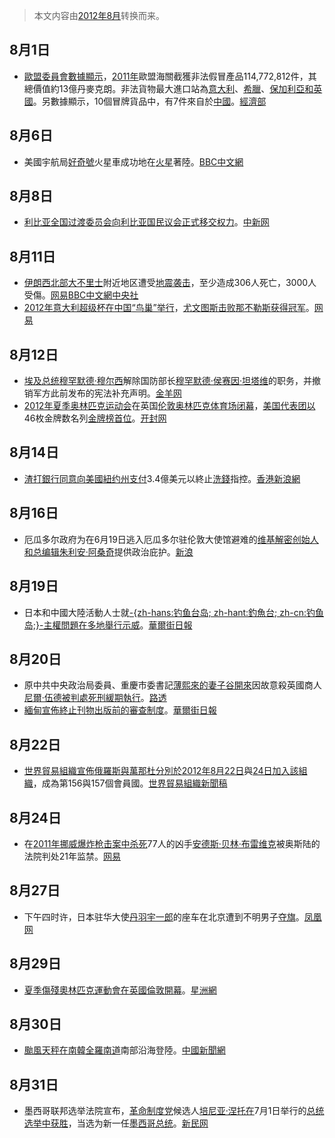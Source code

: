 > 本文内容由[2012年8月](https://zh.wikipedia.org/wiki/2012年8月)转换而来。


## 8月1日

  - [歐盟委員會數據顯示](https://zh.wikipedia.org/wiki/歐盟 "wikilink")，[2011年](../Page/2011年.md "wikilink")歐盟海關截獲非法假冒產品114,772,812件，其總價值約13億丹麥克朗。非法貨物最大進口站為[意大利](../Page/意大利.md "wikilink")、[希臘](https://zh.wikipedia.org/wiki/希臘 "wikilink")、[保加利亞和](https://zh.wikipedia.org/wiki/保加利亞 "wikilink")[英國](https://zh.wikipedia.org/wiki/英國 "wikilink")。另數據顯示，10個冒牌貨品中，有7件來自於[中國](../Page/中國.md "wikilink")。[經濟部](http://www.taiwantrade.com.tw/CH/bizsearchdetail/6560320/C?keyword0=)

## 8月6日

  - 美國宇航局[好奇號](../Page/好奇號.md "wikilink")火星車成功地在[火星](../Page/火星.md "wikilink")著陸。[BBC中文網](http://www.bbc.co.uk/zhongwen/simp/science/2012/08/120806_nasa_curiosity.shtml)

## 8月8日

  - [利比亚全国过渡委员会向](https://zh.wikipedia.org/wiki/利比亚全国过渡委员会 "wikilink")[利比亚国民议会正式移交权力](https://zh.wikipedia.org/wiki/利比亚国民议会 "wikilink")。[中新网](http://www.chinanews.com/gj/2012/08-09/4094037.shtml)

## 8月11日

  - [伊朗西北部](https://zh.wikipedia.org/wiki/伊朗 "wikilink")[大不里士](../Page/大不里士.md "wikilink")附近地区遭受[地震袭击](https://zh.wikipedia.org/wiki/2012年大不里士地震 "wikilink")，至少造成306人死亡，3000人受傷。[网易](https://web.archive.org/web/20120814180518/http://news.163.com/12/0812/11/88N33FV200014JB6.html)[BBC中文網](http://www.bbc.co.uk/zhongwen/trad/world/2012/08/120812_iran_quake.shtml)[中央社](http://news.rti.org.tw/index_newsContent.aspx?nid=371276&id=6&id2=2)
  - [2012年意大利超级杯在中国](https://zh.wikipedia.org/wiki/2012年意大利超级杯 "wikilink")[“鸟巢”举行](https://zh.wikipedia.org/wiki/北京国家体育场 "wikilink")，[尤文图斯击败](../Page/尤文图斯足球俱乐部.md "wikilink")[那不勒斯获得冠军](../Page/那不勒斯足球俱乐部.md "wikilink")。[网易](http://sports.163.com/12/0811/22/88LM7G6100051CD5.html#p=88LP92NR00CO0005)

## 8月12日

  - [埃及总统](https://zh.wikipedia.org/wiki/埃及总统 "wikilink")[穆罕默德·穆尔西](../Page/穆罕默德·穆尔西.md "wikilink")解除国防部长[穆罕默德·侯赛因·坦塔维](../Page/穆罕默德·侯赛因·坦塔维.md "wikilink")的职务，并撤销军方此前发布的宪法补充声明。[金羊网](https://web.archive.org/web/20120814144110/http://www.ycwb.com/ePaper/xkb/html/2012-08/14/content_1463333.htm)
  - [2012年夏季奥林匹克运动会](../Page/2012年夏季奥林匹克运动会.md "wikilink")在英国[伦敦奥林匹克体育场](https://zh.wikipedia.org/wiki/伦敦奥林匹克体育场 "wikilink")[闭幕](../Page/2012年夏季奥林匹克运动会闭幕式.md "wikilink")，[美国代表团以](../Page/2012年夏季奧林匹克運動會美國代表團.md "wikilink")46枚金牌数名列[金牌榜首位](../Page/2012年夏季奥林匹克运动会奖牌榜.md "wikilink")。[开封网](http://news.kf.cn/2012/0817/9091.shtml)

## 8月14日

  - [渣打銀行同意向美國](https://zh.wikipedia.org/wiki/渣打銀行 "wikilink")[紐约州支付](https://zh.wikipedia.org/wiki/紐约州 "wikilink")3.4億美元以終止[洗錢](../Page/洗錢.md "wikilink")指控。[香港新浪網](http://finance.sina.com.hk/news/41/2/1/5135737/1.html)

## 8月16日

  - 厄瓜多尔政府为在6月19日逃入厄瓜多尔驻伦敦大使馆避难的[维基解密创始人和总编辑](https://zh.wikipedia.org/wiki/维基解密 "wikilink")[朱利安·阿桑奇](../Page/朱利安·阿桑奇.md "wikilink")提供政治庇护。[新浪](http://tech.sina.com.cn/i/2012-08-17/14097517786.shtml)

## 8月19日

  - 日本和中國大陸活動人士就[-{zh-hans:钓鱼台岛; zh-hant:釣魚台; zh-cn:钓鱼岛;}-主權問題在多地舉行示威](https://zh.wikipedia.org/wiki/釣魚台列嶼主權問題 "wikilink")。[華爾街日報](http://chinese.wsj.com/big5/20120820/bch103017.asp)

## 8月20日

  - 原中共中央政治局委員、重慶市委書記[薄熙來的妻子](https://zh.wikipedia.org/wiki/薄熙來 "wikilink")[谷開來](../Page/谷開來.md "wikilink")因故意殺英國商人[尼爾·伍德被判處死刑緩期執行](https://zh.wikipedia.org/wiki/尼爾·伍德 "wikilink")。[路透](http://cn.reuters.com/article/CNTopGenNews/idCNCNE87J02820120820)
  - [緬甸宣佈終止刊物出版前的](https://zh.wikipedia.org/wiki/緬甸 "wikilink")[審查制度](https://zh.wikipedia.org/wiki/審查制度 "wikilink")。[華爾街日報](http://chinese.wsj.com/big5/20120820/bas163930.asp?source=Billingual)

## 8月22日

  - [世界貿易組織宣佈](https://zh.wikipedia.org/wiki/世界貿易組織 "wikilink")[俄羅斯與](https://zh.wikipedia.org/wiki/俄羅斯 "wikilink")[萬那杜分別於](https://zh.wikipedia.org/wiki/萬那杜 "wikilink")[2012年](../Page/2012年.md "wikilink")[8月22日](../Page/8月22日.md "wikilink")與[24日加入該組織](../Page/8月24日.md "wikilink")，成為第156與157個會員國。[世界貿易組織新聞稿](http://www.wto.org/english/news_e/pres12_e/pr671_e.htm)

## 8月24日

  - 在[2011年挪威爆炸枪击案中杀死](../Page/2011年挪威爆炸和枪击事件.md "wikilink")77人的凶手[安德斯·贝林·布雷维克](../Page/安德斯·贝林·布雷维克.md "wikilink")被奥斯陆的法院判处21年监禁。[网易](https://web.archive.org/web/20120825150832/http://news.163.com/12/0824/16/89MFVE1S0001121M.html)

## 8月27日

  - 下午四时许，日本驻华大使[丹羽宇一郎](../Page/丹羽宇一郎.md "wikilink")的座车在北京遭到不明男子[夺旗](../Page/日驻华大使座车国旗被抢事件.md "wikilink")。[凤凰网](http://news.ifeng.com/world/special/danyuyuyilang/content-3/detail_2012_08/28/17151420_0.shtml)

## 8月29日

  - [夏季傷殘奧林匹克運動會在英國倫敦開幕](../Page/2012年夏季残疾人奥林匹克运动会.md "wikilink")。[星洲網](http://sports.sinchew-i.com/node/23086?tid=11)

## 8月30日

  - [颱風天秤在](../Page/颱風天秤_\(2012年\).md "wikilink")[南韓](https://zh.wikipedia.org/wiki/南韓 "wikilink")[全羅南道](../Page/全羅南道.md "wikilink")南部沿海登陸。[中國新聞網](http://gb.cri.cn/27824/2012/08/31/5005s3831826.htm)

## 8月31日

  - 墨西哥联邦选举法院宣布，[革命制度党](../Page/革命制度党.md "wikilink")候选人[培尼亚·涅托在](https://zh.wikipedia.org/wiki/培尼亚·涅托 "wikilink")7月1日举行的[总统选举中获胜](../Page/2012年墨西哥大选.md "wikilink")，当选为新一任[墨西哥总统](../Page/墨西哥总统.md "wikilink")。[新民网](http://news.xinmin.cn/rollnews/2012/09/02/16138424.html)